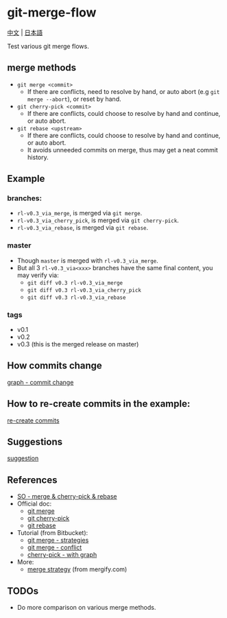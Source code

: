 # git-merge-flow

[中文](doc/cn/README.md) |
[日本語](doc/jp/README.md)

Test various git merge flows.

## merge methods
- `git merge <commit>`
  - If there are conflicts, need to resolve by hand, or auto abort (e.g `git merge --abort`), or reset by hand.
- `git cherry-pick <commit>`
  - If there are conflicts, could choose to resolve by hand and continue, or auto abort.
- `git rebase <upstream>`
  - If there are conflicts, could choose to resolve by hand and continue, or auto abort.
  - It avoids unneeded commits on merge, thus may get a neat commit history.

## Example
### branches:
  - `rl-v0.3_via_merge`, is merged via `git merge`.
  - `rl-v0.3_via_cherry_pick`, is merged via `git cherry-pick`.
  - `rl-v0.3_via_rebase`, is merged via `git rebase`.
###  master
  - Though `master` is merged with `rl-v0.3_via_merge`.
  - But all 3 `rl-v0.3_via<xxx>` branches have the same final content, you may verify via:
    - `git diff v0.3 rl-v0.3_via_merge`
    - `git diff v0.3 rl-v0.3_via_cherry_pick`
    - `git diff v0.3 rl-v0.3_via_rebase`
### tags
  - v0.1
  - v0.2
  - v0.3 (this is the merged release on master)

## How commits change
  [graph - commit change](doc/graph-commit-change.md)

## How to re-create commits in the example:
[re-create commits](doc/re-create-commits.md)

## Suggestions
[suggestion](doc/suggestion.md)

## References
- [SO - merge & cherry-pick & rebase](https://stackoverflow.com/a/1241829)
- Official doc:
    - [git merge](https://git-scm.com/docs/git-merge)
    - [git cherry-pick](https://git-scm.com/docs/git-cherry-pick)
    - [git rebase](https://git-scm.com/docs/git-rebase)
- Tutorial (from Bitbucket):
  - [git merge - strategies](https://www.atlassian.com/git/tutorials/using-branches/merge-strategy)
  - [git merge - conflict](https://www.atlassian.com/git/tutorials/using-branches/merge-conflicts)
  - [cherry-pick - with graph](https://www.atlassian.com/git/tutorials/cherry-pick)
- More:
  - [merge strategy](https://blog.mergify.com/whats-the-best-git-merge-strategy) (from mergify.com)

## TODOs
- Do more comparison on various merge methods.
